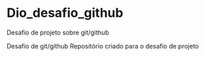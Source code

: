 # Dio_desafio_github
Desafio de projeto sobre git/github

Desafio de git/github
Repositório criado para o desafio de projeto
